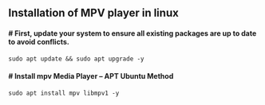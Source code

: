## Installation of MPV player in linux

####  # First, update your system to ensure all existing packages are up to date to avoid conflicts.

```
sudo apt update && sudo apt upgrade -y

```
#### # Install mpv Media Player – APT Ubuntu Method

```
sudo apt install mpv libmpv1 -y
